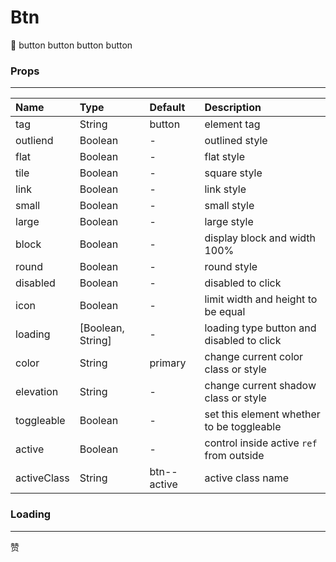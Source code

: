 # Btn

:tada:
<ac-row gutter="md">
<ac-col>
<ac-btn>button</ac-btn>
</ac-col>
<ac-col>
<ac-btn link color="primary">button</ac-btn>
</ac-col>
<ac-col>
<ac-btn outlined color="primary">button</ac-btn>
</ac-col>
<ac-col>
<ac-btn flat color="primary">button</ac-btn>
</ac-col>
</ac-row>

### Props

---

| Name        | Type                | Default     | Description                               |
| :---------- | :------------------ | :---------- | :---------------------------------------- |
| tag         | String              | button      | element tag                               |
| outliend    | Boolean             | -           | outlined style                            |
| flat        | Boolean             | -           | flat style                                |
| tile        | Boolean             | -           | square style                              |
| link        | Boolean             | -           | link style                                |
| small       | Boolean             | -           | small style                               |
| large       | Boolean             | -           | large style                               |
| block       | Boolean             | -           | display block and width 100%              |
| round       | Boolean             | -           | round style                               |
| disabled    | Boolean             | -           | disabled to click                         |
| icon        | Boolean             | -           | limit width and height to be equal        |
| loading     | \[Boolean, String\] | -           | loading type button and disabled to click |
| color       | String              | primary     | change current color class or style       |
| elevation   | String              | -           | change current shadow class or style      |
| toggleable  | Boolean             | -           | set this element whether to be toggleable |
| active      | Boolean             | -           | control inside active `ref` from outside  |
| activeClass | String              | btn--active | active class name                         |

### Loading

---

<ac-row column gutter="xs">
<ac-col><ac-btn small loading="Loading..."></ac-btn><ac-btn loading="Loading..."></ac-btn><ac-btn large loading="Loading..."></ac-btn></ac-col>
<ac-col><ac-btn icon loading>赞</ac-btn></ac-col>
</ac-row>
